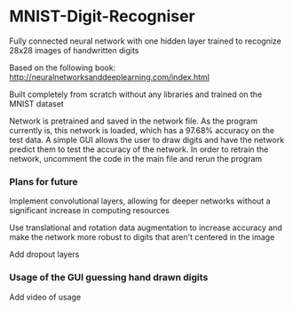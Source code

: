 # MNIST-Digit-Recogniser
Fully connected neural network with one hidden layer trained to recognize 28x28 images of handwritten digits

Based on the following book: http://neuralnetworksanddeeplearning.com/index.html

Built completely from scratch without any libraries and trained on the MNIST dataset

Network is pretrained and saved in the network file. As the program currently is, this network is loaded, which has a 97.68% accuracy on the test data.
A simple GUI allows the user to draw digits and have the network predict them to test the accuracy of the network. In order to retrain the network, uncomment
the code in the main file and rerun the program

### Plans for future
Implement convolutional layers, allowing for deeper networks without a significant increase in computing resources

Use translational and rotation data augmentation to increase accuracy and make the network more robust to digits that aren't centered in the image

Add dropout layers

### Usage of the GUI guessing hand drawn digits

Add video of usage
